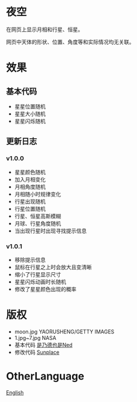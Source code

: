 # 夜空
在网页上显示月相和行星、恒星。

网页中天体的形状、位置、角度等和实际情况均无关联。

# 效果

## 基本代码
- 星星位置随机
- 星星大小随机
- 星星闪烁随机

## 更新日志

### v1.0.0

- 星星颜色随机
- 加入月相变化
- 月相角度随机
- 月相随小时规律变化
- 行星出现随机
- 行星位置随机
- 行星、恒星高斯模糊
- 月球、行星角度随机
- 当出现行星时出现寻找提示信息

### v1.0.1

- 移除提示信息
- 鼠标在行星之上时会放大且变清晰
- 缩小了行星显示尺寸
- 星星闪烁动画时长随机
- 修改了星星颜色出现的概率

# 版权
- moon.jpg YAORUSHENG/GETTY IMAGES
- 1.jpg~7.jpg NASA
- 基本代码 [是乃德也是Ned](https://zhuanlan.zhihu.com/p/506079249)
- 修改代码 [Sunplace](https://blog.kkii.org)

# OtherLanguage  
[English](README.md)